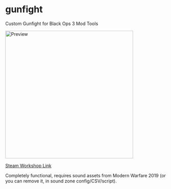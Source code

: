 # gunfight
Custom Gunfight for Black Ops 3 Mod Tools

<img src="https://steamuserimages-a.akamaihd.net/ugc/1745680787295547304/0E372A06B1B9F376BD29270E31F4BD41A0D0E958/" alt="Preview" width="400">

[Steam Workshop Link](https://steamcommunity.com/workshop/filedetails/?id=1956674153)


Completely functional, requires sound assets from Modern Warfare 2019 (or you can remove it, in sound zone config/CSV/script).